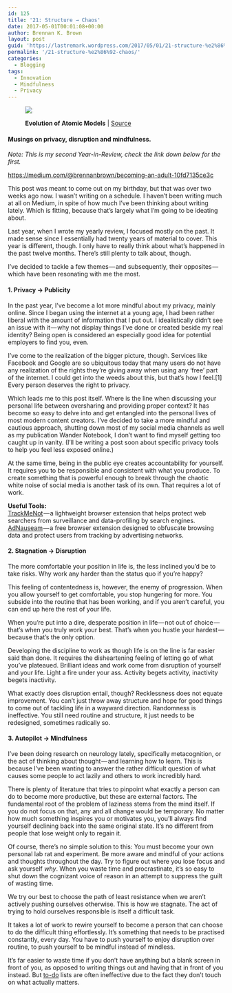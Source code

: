 ```yaml
---
id: 125
title: '21: Structure → Chaos'
date: 2017-05-01T00:01:08+00:00
author: Brennan K. Brown
layout: post
guid: 'https://lastremark.wordpress.com/2017/05/01/21-structure-%e2%86%92-chaos/'
permalink: '/21-structure-%e2%86%92-chaos/'
categories:
  - Blogging
tags:
  - Innovation
  - Mindfulness
  - Privacy
---
```

<figure class="wp-caption"> 

<img data-width="1779" data-height="505" src="https://cdn-images-1.medium.com/max/2560/1*bX7Yicpzn2OCf67PXnbqGg.png" /> <figcaption class="wp-caption-text">**Evolution of Atomic Models** | <a href="https://commons.wikimedia.org/wiki/File:Evolution_of_atomic_models_infographic.svg" target="_blank" rel="noopener noreferrer">Source</a></figcaption></figure> 

#### Musings on privacy, disruption and mindfulness.

_Note: This is my second Year-in-Review, check the link down below for the first._

<https://medium.com/@brennanbrown/becoming-an-adult-10fd7135ce3c>

This post was meant to come out on my birthday, but that was over two weeks ago now. I wasn’t writing on a schedule. I haven’t been writing much at all on Medium, in spite of how much I’ve been thinking about writing lately. Which is fitting, because that’s largely what I’m going to be ideating about.

Last year, when I wrote my yearly review, I focused mostly on the past. It made sense since I essentially had twenty years of material to cover. This year is different, though. I only have to really think about what’s happened in the past twelve months. There’s still plenty to talk about, though.

I’ve decided to tackle a few themes — and subsequently, their opposites — which have been resonating with me the most.

#### 1. Privacy → Publicity

In the past year, I’ve become a lot more mindful about my privacy, mainly online. Since I began using the internet at a young age, I had been rather liberal with the amount of information that I put out. I idealistically didn’t see an issue with it — why not display things I’ve done or created beside my real identity? Being open is considered an especially good idea for potential employers to find you, even.

I’ve come to the realization of the bigger picture, though. Services like Facebook and Google are so ubiquitous today that many users do not have any realization of the rights they’re giving away when using any ‘free’ part of the internet. I could get into the weeds about this, but that’s how I feel.[1] Every person deserves the right to privacy.

Which leads me to this post itself. Where is the line when discussing your personal life between oversharing and providing proper context? It has become so easy to delve into and get entangled into the personal lives of most modern content creators. I’ve decided to take a more mindful and cautious approach, shutting down most of my social media channels as well as my publication Wander Notebook, I don’t want to find myself getting too caught up in vanity. (I’ll be writing a post soon about specific privacy tools to help you feel less exposed online.)

At the same time, being in the public eye creates accountability for yourself. It requires you to be responsible and consistent with what you produce. To create something that is powerful enough to break through the chaotic white noise of social media is another task of its own. That requires a lot of work.

**Useful Tools:**  
<a href="https://cs.nyu.edu/trackmenot/" target="_blank" rel="noopener noreferrer">TrackMeNot</a> — a lightweight browser extension that helps protect web searchers from surveillance and data-profiling by search engines.  
<a href="https://adnauseam.io/" target="_blank" rel="noopener noreferrer">AdNauseam</a> — a free browser extension designed to obfuscate browsing data and protect users from tracking by advertising networks.

#### 2. Stagnation → Disruption

The more comfortable your position in life is, the less inclined you’d be to take risks. Why work any harder than the status quo if you’re happy?

This feeling of contentedness is, however, the enemy of progression. When you allow yourself to get comfortable, you stop hungering for more. You subside into the routine that has been working, and if you aren’t careful, you can end up here the rest of your life.

When you’re put into a dire, desperate position in life — not out of choice — that’s when you truly work your best. That’s when you hustle your hardest — because that’s the only option.

Developing the discipline to work as though life is on the line is far easier said than done. It requires the disheartening feeling of letting go of what you’ve plateaued. Brilliant ideas and work come from disruption of yourself and your life. Light a fire under your ass. Activity begets activity, inactivity begets inactivity.

What exactly does disruption entail, though? Recklessness does not equate improvement. You can’t just throw away structure and hope for good things to come out of tackling life in a wayward direction. Randomness is ineffective. You still need routine and structure, it just needs to be redesigned, sometimes radically so.

#### 3. Autopilot → Mindfulness

I’ve been doing research on neurology lately, specifically metacognition, or the act of thinking about thought — and learning how to learn. This is because I’ve been wanting to answer the rather difficult question of what causes some people to act lazily and others to work incredibly hard.

There is plenty of literature that tries to pinpoint what exactly a person can do to become more productive, but these are external factors. The fundamental root of the problem of laziness stems from the mind itself. If you do not focus on that, any and all change would be temporary. No matter how much something inspires you or motivates you, you’ll always find yourself declining back into the same original state. It’s no different from people that lose weight only to regain it.

Of course, there’s no simple solution to this: You must become your own personal lab rat and experiment. Be more aware and mindful of your actions and thoughts throughout the day. Try to figure out where you lose focus and ask yourself _why_. When you waste time and procrastinate, it’s so easy to shut down the cognizant voice of reason in an attempt to suppress the guilt of wasting time.

We try our best to choose the path of least resistance when we aren’t actively pushing ourselves otherwise. This is how we stagnate. The act of trying to hold ourselves responsible is itself a difficult task.

It takes a lot of work to rewire yourself to become a person that can choose to do the difficult thing effortlessly. It’s something that needs to be practised constantly, every day. You have to push yourself to enjoy disruption over routine, to push yourself to be mindful instead of mindless.

It’s far easier to waste time if you don’t have anything but a blank screen in front of you, as opposed to writing things out and having that in front of you instead. But <a href="https://medium.com/@brennanbrown/planning-better-e0d60edbe271" target="_blank" rel="noopener noreferrer">to-do</a> lists are often ineffective due to the fact they don’t touch on what actually matters.